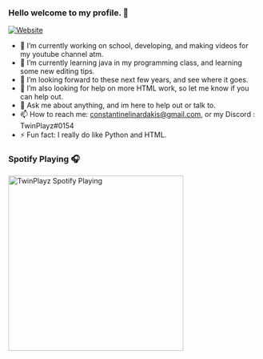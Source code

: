 ### Hello welcome to my profile. 👋

[![Website](https://img.shields.io/website?label=ConstantineLinardakis.com&style=for-the-badge&url=https%3A%2F%2FMyWebsite)](https://constantinelinardakis.github.io/TwinPlayz/)

- 🔭 I’m currently working on school, developing, and making videos for my youtube channel atm.
- 🌱 I’m currently learning java in my programming class, and learning some new editing tips.
- 👯 I’m looking forward to these next few years, and see where it goes.
- 🤔 I’m also looking for help on more HTML work, so let me know if you can help out.
- 💬 Ask me about anything, and im here to help out or talk to.
- 📫 How to reach me: constantinelinardakis@gmail.com, or my Discord : TwinPlayz#0154
- ⚡ Fun fact: I really do like Python and HTML.

### Spotify Playing 🎧
[<img src="https://now-playing-novatorem.constantinelinardakis.vercel.app//api/spotify-playing" alt="TwinPlayz Spotify Playing" width="350" />](https://open.spotify.com/user/Lp-loljkRdaVaaJd_LyQZw)


